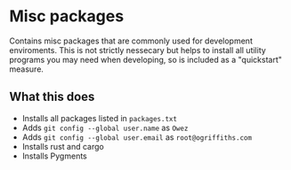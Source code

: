 # Misc packages

Contains misc packages that are commonly used for development enviroments. This is not strictly nessecary but helps to install all utility programs you may need when developing, so is included as a "quickstart" measure.

## What this does

- Installs all packages listed in `packages.txt`
- Adds `git config --global user.name` as `Owez`
- Adds `git config --global user.email` as `root@ogriffiths.com`
- Installs rust and cargo
- Installs Pygments
